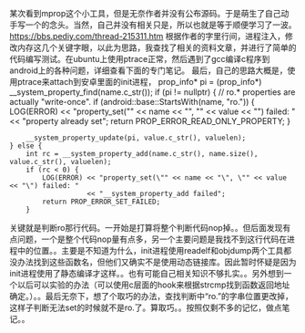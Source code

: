 某次看到mprop这个小工具，但是无奈作者并没有公布源码。于是萌生了自己动手写一个的念头。当然，自己并没有相关只是，所以也就是等于顺便学习了一波。https://bbs.pediy.com/thread-215311.htm  根据作者的字里行间，进程注入，修改内存这几个关键字眼，以此为思路，我查找了相关的资料文章，并进行了简单的代码编写测试。在ubuntu上使用ptrace正常，然后遇到了gcc编译c程序到android上的各种问题，详细查看下面的专门笔记。
最后，自己的思路大概是，使用ptrace来attach到安卓里面的init进程，
  prop_info* pi = (prop_info*) __system_property_find(name.c_str());
    if (pi != nullptr) {
        // ro.* properties are actually "write-once".
        if (android::base::StartsWith(name, "ro.")) {
            LOG(ERROR) << "property_set(\"" << name << "\", \"" << value << "\") failed: "
                       << "property already set";
            return PROP_ERROR_READ_ONLY_PROPERTY;
        }

        __system_property_update(pi, value.c_str(), valuelen);
    } else {
        int rc = __system_property_add(name.c_str(), name.size(), value.c_str(), valuelen);
        if (rc < 0) {
            LOG(ERROR) << "property_set(\"" << name << "\", \"" << value << "\") failed: "
                       << "__system_property_add failed";
            return PROP_ERROR_SET_FAILED;
        }
    
关键就是判断ro那行代码。一开始是打算将整个判断代码nop掉。。但后面发现有点问题，一个是整个代码nop量有点多，另一个主要问题是我找不到这行代码在进程中的位置。。主要是不知道为什么，init进程使用readelf和objdump两个工具都没办法找到这些函数名，但他们又确实不是使用动态链接库。因此暂时怀疑是因为init进程使用了静态编译才这样。。也有可能自己相关知识不够扎实。。另外想到一个以后可以实验的办法（可以使用c层面的hook来根据strcmp找到函数返回地址确定。）。。最后无奈下，想了个取巧的办法，查找判断中“ro.”的字串位置更改掉，这样子判断无法set的时候就不是ro.了。算取巧。。按照仅剩不多的记忆，做点笔记。。
